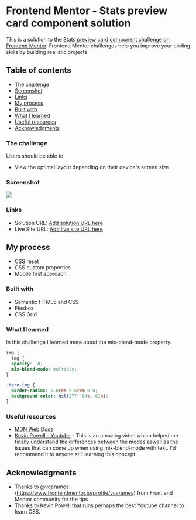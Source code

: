 # Frontend Mentor - Stats preview card component solution

This is a solution to the [Stats preview card component challenge on Frontend Mentor](https://www.frontendmentor.io/challenges/stats-preview-card-component-8JqbgoU62). Frontend Mentor challenges help you improve your coding skills by building realistic projects. 

## Table of contents

  - [The challenge](#the-challenge)
  - [Screenshot](#screenshot)
  - [Links](#links)
  - [My process](#my-process)
  - [Built with](#built-with)
  - [What I learned](#what-i-learned)
  - [Useful resources](#useful-resources)
  - [Acknowledgments](#acknowledgments)
  
### The challenge

Users should be able to:

  - View the optimal layout depending on their device's screen size

### Screenshot

![](./images/screenshot-desktop.png,)

### Links

  - Solution URL: [Add solution URL here](https://www.frontendmentor.io/solutions/stats-preview-card-component-vLQ7aDGHiK)
  - Live Site URL: [Add live site URL here](https://fromlukdev.github.io/stats-preview-card-component/)

## My process

  - CSS reset
  - CSS custom properties
  - Mobile first approach

### Built with

  - Semantic HTML5 and CSS
  - Flexbox
  - CSS Grid

### What I learned

In this challenge I learned more about the mix-blend-mode property.

```css
img {
  img {
  opacity: .8;
  mix-blend-mode: multiply;
}

.hero-img {
  border-radius: 0.6rem 0.6rem 0 0;
  background-color: hsl(277, 64%, 61%);
}

```
### Useful resources

  - [MDN Web Docs](https://developer.mozilla.org/en-US/docs/Web/CSS/mix-blend-mode)
  - [Kevin Powell - Youtube](https://www.youtube.com/watch?v=TAA89nkEuhw) - This is an amazing video which helped me finally understand the differences between the modes aswell as the issues that can come up when using mix-blend-mode with text. I'd recommend it to anyone still learning this concept.

## Acknowledgments

  - Thanks to @vcarames (https://www.frontendmentor.io/profile/vcarames) from Front end Mentor community for the tips
  - Thanks to Kevin Powell that runs perhaps the best Youtube channel to learn CSS.